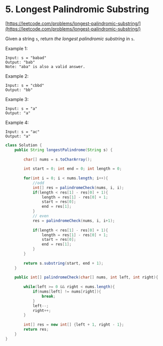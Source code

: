 # 5. Longest Palindromic Substring

[https://leetcode.com/problems/longest-palindromic-substring/](https://leetcode.com/problems/longest-palindromic-substring/)

 Given a string `s`, return _the longest palindromic substring_ in `s`.

Example 1:

```text
Input: s = "babad"
Output: "bab"
Note: "aba" is also a valid answer.
```

Example 2:

```text
Input: s = "cbbd"
Output: "bb"
```

Example 3:

```text
Input: s = "a"
Output: "a"
```

Example 4:

```text
Input: s = "ac"
Output: "a"
```



```java
class Solution {
    public String longestPalindrome(String s) {
        
        char[] nums = s.toCharArray();
        
        int start = 0; int end = 0; int length = 0;
        
        for(int i = 0; i < nums.length; i++){
            //odd
            int[] res = palindromeCheck(nums, i, i);
            if(length < res[1] - res[0] + 1){
                length = res[1] - res[0] + 1;
                start = res[0];
                end = res[1];
            }
            // even
            res = palindromeCheck(nums, i, i+1);
            
            if(length < res[1] - res[0] + 1){
                length = res[1] - res[0] + 1;
                start = res[0];
                end = res[1];
            }
        }
        
        return s.substring(start, end + 1);
    }
    
    public int[] palindromeCheck(char[] nums, int left, int right){
        
        while(left >= 0 && right < nums.length){
            if(nums[left] != nums[right]){
                break;
            }
            left--;
            right++;
        }
        
        int[] res = new int[] {left + 1, right - 1};
        return res;
    }
}
```



